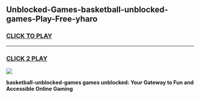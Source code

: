 
## Unblocked-Games-basketball-unblocked-games-Play-Free-yharo
<h3>
<a href="https://premium76.site?title=basketball-unblocked-games&ref=23A">CLICK TO PLAY</a></h3>
<hr>

<h3>
<a href="https://premium76.site?title=basketball-unblocked-games&ref=23A">CLICK 2 PLAY</a>
  
</h3>

<a href="https://premium76.site?title=basketball-unblocked-games&ref=23A"><img src="https://clearcache.store/games.png"></a>


**basketball-unblocked-games games unblocked: Your Gateway to Fun and Accessible Online Gaming**
